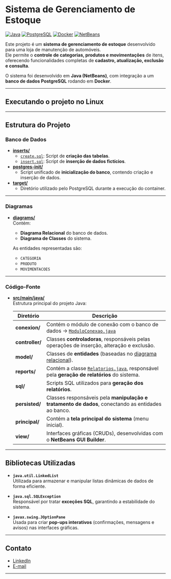 # Sistema de Gerenciamento de Estoque

[![Java](https://img.shields.io/badge/Java-ED8B00?style=for-the-badge&logo=openjdk&logoColor=white)](https://www.java.com/)
[![PostgreSQL](https://img.shields.io/badge/PostgreSQL-316192?style=for-the-badge&logo=postgresql&logoColor=white)](https://www.postgresql.org/)
[![Docker](https://img.shields.io/badge/Docker-2496ED?style=for-the-badge&logo=docker&logoColor=white)](https://www.docker.com/)
[![NetBeans](https://img.shields.io/badge/NetBeans-1B6AC6?style=for-the-badge&logo=apache-netbeans-ide&logoColor=white)](https://netbeans.apache.org/)

Este projeto é um **sistema de gerenciamento de estoque** desenvolvido para uma loja de manutenção de automóveis.  
Ele permite o **controle de categorias, produtos e movimentações** de itens, oferecendo funcionalidades completas de **cadastro, atualização, exclusão e consulta**.  

O sistema foi desenvolvido em **Java (NetBeans)**, com integração a um **banco de dados PostgreSQL** rodando em **Docker**.

---

## Executando o projeto no Linux


---

## Estrutura do Projeto

### Banco de Dados
- **[inserts/](banco_de_dados/Inserts)**
  - [`create.sql`](banco_de_dados/Inserts/create.sql): Script de **criação das tabelas**.
  - [`insert.sql`](banco_de_dados/Inserts/insert.sql): Script de **inserção de dados fictícios**.
- **[postgres-init/](banco_de_dados/postgres-init)**  
  - Script unificado de **inicialização do banco**, contendo criação e inserção de dados.
- **[target/](banco_de_dados/target)**  
  - Diretório utilizado pelo PostgreSQL durante a execução do container.

---

### Diagramas
- **[diagrams/](diagrams)**  
  Contém:
  - **Diagrama Relacional** do banco de dados.  
  - **Diagrama de Classes** do sistema.
  
  As entidades representadas são:
  - `CATEGORIA`
  - `PRODUTO`
  - `MOVIMENTACOES`

---

### Código-Fonte
- **[src/main/java/](src/main/java)**  
  Estrutura principal do projeto Java:

  | Diretório | Descrição |
  |------------|------------|
  | **conexion/** | Contém o módulo de conexão com o banco de dados → [`ModuloConexao.java`](src/main/java/conexion/ModuloConexao.java) |
  | **controller/** | Classes **controladoras**, responsáveis pelas operações de inserção, alteração e exclusão. |
  | **model/** | Classes de **entidades** (baseadas no [diagrama relacional](diagrams/DIAGRAMA_RELACIONAL_PEDIDOS.pdf)). |
  | **reports/** | Contém a classe [`Relatorios.java`](src/main/java/reports/Relatorios.java), responsável pela **geração de relatórios** do sistema. |
  | **sql/** | Scripts SQL utilizados para **geração dos relatórios**. |
  | **persisted/** | Classes responsáveis pela **manipulação e tratamento de dados**, conectando as entidades ao banco. |
  | **principal/** | Contém a **tela principal do sistema** (menu inicial). |
  | **view/** | Interfaces gráficas (CRUDs), desenvolvidas com o **NetBeans GUI Builder**. |

---

## Bibliotecas Utilizadas

- **`java.util.LinkedList`**  
  Utilizada para armazenar e manipular listas dinâmicas de dados de forma eficiente.
  
- **`java.sql.SQLException`**  
  Responsável por tratar **exceções SQL**, garantindo a estabilidade do sistema.
  
- **`javax.swing.JOptionPane`**  
  Usada para criar **pop-ups interativos** (confirmações, mensagens e avisos) nas interfaces gráficas.

---

## Contato

- [LinkedIn](https://www.linkedin.com/in/jhessye-lorrayne-924733243/)  
- [E-mail](mailto:ljhessye@gmail.com)

---



